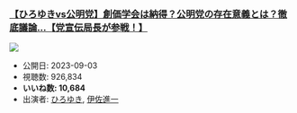 ### [【ひろゆきvs公明党】創価学会は納得？公明党の存在意義とは？徹底議論…【党宣伝局長が参戦！】](https://www.youtube.com/watch?v=nd1_O8GADYw)
[![](https://img.youtube.com/vi/nd1_O8GADYw/sddefault.jpg)](https://www.youtube.com/watch?v=nd1_O8GADYw)
-   公開日: 2023-09-03
-   視聴数: 926,834
-   **いいね数: 10,684**
-   出演者: [ひろゆき](/rehacq_fan/people/ひろゆき "wikilink"), [伊佐進一](/rehacq_fan/people/伊佐進一 "wikilink")
